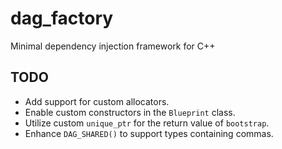 # dag_factory
Minimal dependency injection framework for C++

## TODO

- Add support for custom allocators.
- Enable custom constructors in the `Blueprint` class.
- Utilize custom `unique_ptr` for the return value of `bootstrap`.
- Enhance `DAG_SHARED()` to support types containing commas.

